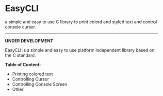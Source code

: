 # EasyCLI
 a simple and easy to use C library to print colord and styled text and control console cursor.

---------

**UNDER DEVELOPMENT**

EasyCLI is a simple and easy to use platform independent library based 
on the C standard.

**Table of Content:**
 * Printing colored text
 * Controlling Cursor
 * Controlling Console Screen
 * Other